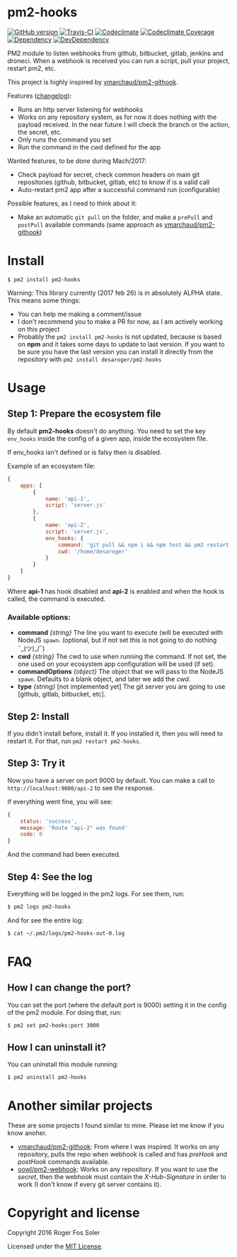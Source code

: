 # pm2-hooks

[![GitHub version][fury-badge]][fury-url]
[![Travis-CI][travis-badge]][travis-url]
[![Codeclimate][codeclimate-badge]][codeclimate-url]
[![Codeclimate Coverage][codeclimate-cov-badge]][codeclimate-cov-url]
[![Dependency][david-badge]][david-url]
[![DevDependency][david-dev-badge]][david-dev-url]

PM2 module to listen webhooks from github, bitbucket, gitlab, jenkins and droneci. When a webhook is received you can run a script, pull your project, restart pm2, etc.

This project is highly inspired by [vmarchaud/pm2-githook](https://github.com/vmarchaud/pm2-githook).

Features ([changelog](/CHANGELOG.md)):

- Runs an http server listening for webhooks
- Works on any repository system, as for now it does nothing with the payload received. In the near future I will check the branch or the action, the secret, etc.
- Only runs the command you set
- Run the command in the cwd defined for the app

Wanted features, to be done during Mach/2017:

- Check payload for secret, check common headers on main git repositories (github, bitbucket, gitlab, etc) to know if is a valid call
- Auto-restart pm2 app after a successful command run (configurable)

Possible features, as I need to think about it:

- Make an automatic `git pull` on the folder, and make a `prePull` and `postPull` available commands (same approach as [vmarchaud/pm2-githook](https://github.com/vmarchaud/pm2-githook))

# Install

```
$ pm2 install pm2-hooks
```

Warning: This library currently (2017 feb 26) is in absolutely ALPHA state. This means some things:

- You can help me making a comment/issue
- I don't recommend you to make a PR for now, as I am actively working on this project
- Probably the `pm2 install pm2-hooks` is not updated, because is based on **npm** and it takes some days to update to last version. If you want to be sure you have the last version you can install it directly from the repository with `pm2 install desaroger/pm2-hooks`


# Usage

## Step 1: Prepare the ecosystem file

By default **pm2-hooks** doesn't do anything. You need to set the key `env_hooks` inside the config of a given app, inside the ecosystem file.

If env_hooks isn't defined or is falsy then is disabled.

Example of an ecosystem file:

```js
{
	apps: [
		{
			name: 'api-1',
			script: 'server.js'
		},
		{
			name: 'api-2',
			script: 'server.js',
			env_hooks: {
				command: 'git pull && npm i && npm test && pm2 restart api-2',
				cwd: '/home/desaroger'
			}
		}
	]
}
```

Where **api-1** has hook disabled and **api-2** is enabled and when the hook is called, the command is executed.

### Available options:

- **command** *{string}* The line you want to execute (will be executed with NodeJS `spawn`. (optional, but if not set this is not going to do nothing ¯\_(ツ)_/¯)
- **cwd** *{string}* The cwd to use when running the command. If not set, the one used on your ecosystem app configuration will be used (if set).
- **commandOptions** *{object}* The object that we will pass to the NodeJS `spawn`. Defaults to a blank object, and later we add the *cwd*.
- **type** *{string}* [not implemented yet] The git server you are going to use [github, gitlab, bitbucket, etc].

## Step 2: Install

If you didn't install before, install it. If you installed it, then you will need to restart it. For that, run `pm2 restart pm2-hooks`.

## Step 3: Try it

Now you have a server on port 9000 by default. You can make a call to `http://localhost:9000/api-2` to see the response.

If everything went fine, you will see:

```js
{
	status: 'success',
	message: 'Route "api-2" was found'
	code: 0
}
```

And the command had been executed.

## Step 4: See the log

Everything will be logged in the pm2 logs. For see them, run:

```bash
$ pm2 logs pm2-hooks
```

And for see the entire log:

```bash
$ cat ~/.pm2/logs/pm2-hooks-out-0.log
```

# FAQ

## How I can change the port?

You can set the port (where the default port is 9000) setting it in the config of the pm2 module. For doing that, run:

```bash
$ pm2 set pm2-hooks:port 3000
```

## How I can uninstall it?

You can uninstall this module running:

```bash
$ pm2 uninstall pm2-hooks
```

# Another similar projects

These are some projects I found similar to mine. Please let me know if you know anoher.

- [vmarchaud/pm2-githook](https://github.com/vmarchaud/pm2-githook): From where I was inspired. It works on any repository, pulls the repo when webhook is called and has *preHook* and *postHook* commands available.
- [oowl/pm2-webhook](https://github.com/oowl/pm2-webhook): Works on any repository. If you want to use the *secret*, then the webhook must contain the *X-Hub-Signature* in order to work (I don't know if every git server contains it).

# Copyright and license

Copyright 2016 Roger Fos Soler

Licensed under the [MIT License](/LICENSE).


[npm-badge]: https://img.shields.io/npm/v/pm2-hooks.svg
[npm-url]: https://www.npmjs.com/package/pm2-hooks

[fury-badge]: https://badge.fury.io/js/pm2-hooks.svg
[fury-url]: https://www.npmjs.com/package/pm2-hooks

[travis-badge]: https://travis-ci.org/desaroger/pm2-hooks.svg
[travis-url]: https://travis-ci.org/desaroger/pm2-hooks

[david-badge]: https://david-dm.org/desaroger/pm2-hooks.svg
[david-url]: https://david-dm.org/desaroger/pm2-hooks
[david-dev-badge]: https://david-dm.org/desaroger/pm2-hooks/dev-status.svg
[david-dev-url]: https://david-dm.org/desaroger/pm2-hooks#info=devDependencies

[gemnasium-badge]: https://gemnasium.com/badges/github.com/desaroger/pm2-hooks.svg
[gemnasium-url]: https://gemnasium.com/github.com/desaroger/pm2-hooks

[codeclimate-badge]: https://codeclimate.com/github/desaroger/pm2-hooks/badges/gpa.svg
[codeclimate-url]: https://codeclimate.com/github/desaroger/pm2-hooks

[codeclimate-cov-badge]: https://codeclimate.com/github/desaroger/pm2-hooks/badges/coverage.svg?hash=1
[codeclimate-cov-url]: https://codeclimate.com/github/desaroger/pm2-hooks/coverage

[coverage-badge]: https://codeclimate.com/github/desaroger/pm2-hooks/badges/coverage.svg
[coverage-url]: https://codeclimate.com/github/desaroger/pm2-hooks/coverage
